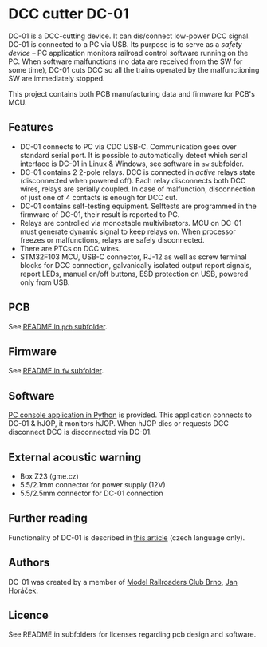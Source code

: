 DCC cutter DC-01
================

DC-01 is a DCC-cutting device. It can dis/connect low-power DCC signal. DC-01
is connected to a PC via USB. Its purpose is to serve as a *safety device* – PC
application monitors railroad control software running on the PC. When software
malfunctions (no data are received from the SW for some time), DC-01 cuts DCC
so all the trains operated by the malfunctioning SW are immediately stopped.

This project contains both PCB manufacturing data and firmware for PCB's MCU.

## Features

* DC-01 connects to PC via CDC USB-C. Communication goes over standard serial
  port. It is possible to automatically detect which serial interface is DC-01 in
  Linux & Windows, see software in `sw` subfolder.
* DC-01 contains 2 2-pole relays. DCC is connected in *active* relays state
  (disconnected when powered off). Each relay disconnects both DCC wires, relays
  are serially coupled. In case of malfunction, disconnection of just one of 4
  contacts is enough for DCC cut.
* DC-01 contains self-testing equipment. Selftests are programmed in the
  firmware of DC-01, their result is reported to PC.
* Relays are controlled via monostable multivibrators. MCU on DC-01 must
  generate dynamic signal to keep relays on. When processor freezes or
  malfunctions, relays are safely disconnected.
* There are PTCs on DCC wires.
* STM32F103 MCU, USB-C connector, RJ-12 as well as screw terminal blocks for
  DCC connection, galvanically isolated output report signals, report LEDs,
  manual on/off buttons, ESD protection on USB, powered only from USB.

## PCB

See [README in `pcb` subfolder](pcb/README.md).

## Firmware

See [README in `fw` subfolder](fw/README.md).

## Software

[PC console application in Python](sw) is provided. This application connects to
DC-01 & hJOP, it monitors hJOP. When hJOP dies or requests DCC disconnect
DCC is disconnected via DC-01.

## External acoustic warning

* Box Z23 (gme.cz)
* 5.5/2.1mm connector for power supply (12V)
* 5.5/2.5mm connector for DC-01 connection

## Further reading

Functionality of DC-01 is described in [this article](https://www.kmz-brno.cz/dc01/)
(czech language only).

## Authors

DC-01 was created by a member of [Model Railroaders Club
Brno](https://www.kmz-brno.cz/), [Jan Horáček](mailto:jan.horacek@kmz-brno.cz).

## Licence

See README in subfolders for licenses regarding pcb design and software.
